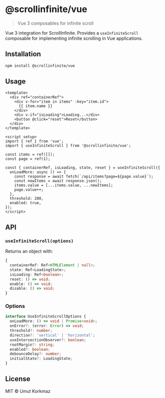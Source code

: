 # @scrollinfinite/vue

> Vue 3 composables for infinite scroll

Vue 3 integration for ScrollInfinite. Provides a `useInfiniteScroll` composable for implementing infinite scrolling in Vue applications.

## Installation

```bash
npm install @scrollinfinite/vue
```

## Usage

```vue
<template>
  <div ref="containerRef">
    <div v-for="item in items" :key="item.id">
      {{ item.name }}
    </div>
    <div v-if="isLoading">Loading...</div>
    <button @click="reset">Reset</button>
  </div>
</template>

<script setup>
import { ref } from 'vue';
import { useInfiniteScroll } from '@scrollinfinite/vue';

const items = ref([]);
const page = ref(1);

const { containerRef, isLoading, state, reset } = useInfiniteScroll({
  onLoadMore: async () => {
    const response = await fetch(`/api/items?page=${page.value}`);
    const newItems = await response.json();
    items.value = [...items.value, ...newItems];
    page.value++;
  },
  threshold: 200,
  enabled: true,
});
</script>
```

## API

### `useInfiniteScroll(options)`

Returns an object with:

```typescript
{
  containerRef: Ref<HTMLElement | null>;
  state: Ref<LoadingState>;
  isLoading: Ref<boolean>;
  reset: () => void;
  enable: () => void;
  disable: () => void;
}
```

### Options

```typescript
interface UseInfiniteScrollOptions {
  onLoadMore: () => void | Promise<void>;
  onError?: (error: Error) => void;
  threshold?: number;
  direction?: 'vertical' | 'horizontal';
  useIntersectionObserver?: boolean;
  rootMargin?: string;
  enabled?: boolean;
  debounceDelay?: number;
  initialState?: LoadingState;
}
```

## License

MIT © Umut Korkmaz
